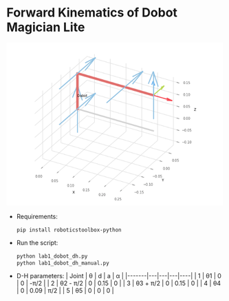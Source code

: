 # Forward Kinematics of Dobot Magician Lite

![result](./dobot_motion.gif)

- Requirements:
    ```
    pip install roboticstoolbox-python
    ```

- Run the script:
    ```
    python lab1_dobot_dh.py
    python lab1_dobot_dh_manual.py
    ```

- D-H parameters:
    | Joint | θ | d | a | α |
    |-------|---|---|---|----|
    | 1 | θ1 | 0 | 0 | -π/2 |
    | 2 | θ2 - π/2 | 0 | 0.15 | 0 |
    | 3 | θ3 + π/2 | 0 | 0.15 | 0 |
    | 4 | θ4 | 0 | 0.09 | π/2 |
    | 5 | θ5 | 0 | 0 | 0 |
